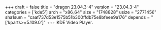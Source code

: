 +++
draft = false
title = "dragon 23.04.3-4"
version = "23.04.3-4"
categories = ['kde5']
arch = "x86_64"
size = "1748828"
usize = "2771456"
sha1sum = "caaf737d53e1575b51b300ffdb75e8bfeee9a176"
depends = "['kparts>=5.109.0']"
+++
KDE Video Player.